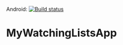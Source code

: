 Android: [![Build status](https://build.appcenter.ms/v0.1/apps/6f2bf77f-8a86-4a70-9e69-187012631734/branches/master/badge)](https://appcenter.ms)
# MyWatchingListsApp
